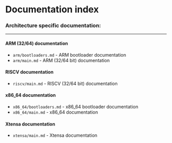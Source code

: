 # Documentation index

### Architecture specific documentation:

---

#### ARM (32/64) documentation
- ``arm/bootloaders.md`` - ARM bootloader documentation
- ``arm/main.md`` - ARM (32/64 bit) documentation 

#### RISCV documentation
- ``riscv/main.md`` - RISCV (32/64 bit) documentation

#### x86_64 documentation
- ``x86_64/bootloaders.md`` - x86_64 bootloader documentation
- ``x86_64/main.md`` - x86_64 documentation

#### Xtensa documentation
- ``xtensa/main.md`` - Xtensa documentation

